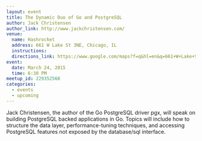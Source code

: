 ```yaml
---
layout: event
title: The Dynamic Duo of Go and PostgreSQL
author: Jack Christensen
author_link: http://www.jackchristensen.com/
venue:
  name: Hashrocket
  address: 661 W Lake St 3NE, Chicago, IL
  instructions: 
  directions_link: https://www.google.com/maps?f=q&hl=en&q=661+W+Lake+St+3NE,+Chicago,+IL,+60661,+us
event:
  date: March 24, 2015
  time: 6:30 PM
meetup_id: 229352568
categories:
  - events
  - upcoming
---
```

Jack Christensen, the author of the Go PostgreSQL driver pgx, will speak on building 
PostgreSQL backed applications in Go. Topics will include how to structure the data layer, 
performance-tuning techniques, and accessing PostgreSQL features not exposed by the 
database/sql interface.